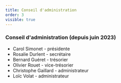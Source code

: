 ```yaml
---
title: Conseil d'administration
order: 3
visible: true
---
```

### Conseil d'administration (depuis juin 2023)

* Carol Simonet - présidente
* Rosalie Durlent - secrétaire
* Bernard Guéret - trésorier
* Olivier Rouet - vice-trésorier
* Christophe Gaillard - administrateur
* Loïc Volat - administrateur